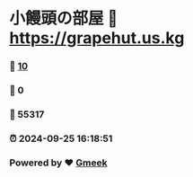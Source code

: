 # 小饅頭の部屋 :link: https://grapehut.us.kg 
### :page_facing_up: [10](https://grapehut.us.kg/tag.html) 
### :speech_balloon: 0 
### :hibiscus: 55317 
### :alarm_clock: 2024-09-25 16:18:51 
### Powered by :heart: [Gmeek](https://github.com/Meekdai/Gmeek)
